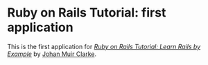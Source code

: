 # Ruby on Rails Tutorial: first application

This is the first application for
[*Ruby on Rails Tutorial: Learn Rails by
Example*](http://railstutorial.org/)
by [Johan Muir Clarke](http://jmuir.com/).

